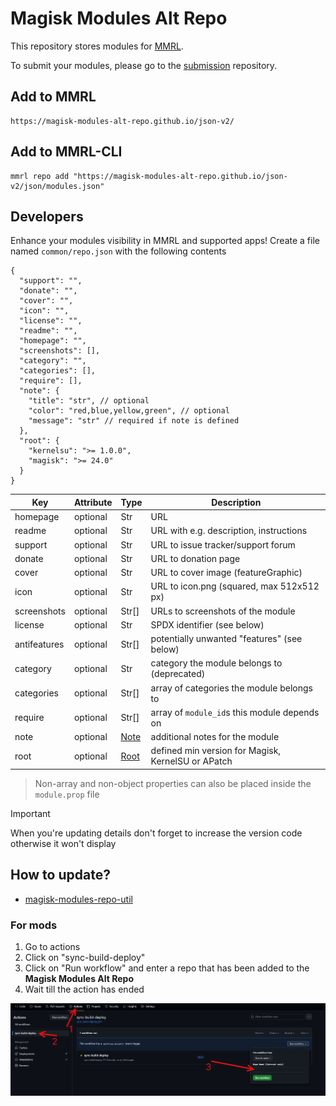 # Magisk Modules Alt Repo

This repository stores modules for [MMRL](https://github.com/DerGoogler/MMRL).

To submit your modules, please go to the [submission](https://github.com/Magisk-Modules-Alt-Repo/submission) repository.

## Add to MMRL

```
https://magisk-modules-alt-repo.github.io/json-v2/
```

## Add to MMRL-CLI

```shell
mmrl repo add "https://magisk-modules-alt-repo.github.io/json-v2/json/modules.json"
```

## Developers

Enhance your modules visibility in MMRL and supported apps! Create a file named `common/repo.json` with the following contents

```jsonc
{
  "support": "",
  "donate": "",
  "cover": "",
  "icon": "",
  "license": "",
  "readme": "",
  "homepage": "",
  "screenshots": [],
  "category": "",
  "categories": [],
  "require": [],
  "note": {
    "title": "str", // optional
    "color": "red,blue,yellow,green", // optional
    "message": "str" // required if note is defined
  },
  "root": {
    "kernelsu": ">= 1.0.0",
    "magisk": ">= 24.0"
  }
}
```


| Key          | Attribute | Type                                                                                                     | Description                                        |
| ------------ | --------- | -------------------------------------------------------------------------------------------------------- | -------------------------------------------------- |
| homepage     | optional  | Str                                                                                                      | URL                                                |
| readme       | optional  | Str                                                                                                      | URL with e.g. description, instructions            |
| support      | optional  | Str                                                                                                      | URL to issue tracker/support forum                 |
| donate       | optional  | Str                                                                                                      | URL to donation page                               |
| cover        | optional  | Str                                                                                                      | URL to cover image (featureGraphic)                |
| icon         | optional  | Str                                                                                                      | URL to icon.png (squared, max 512x512 px)          |
| screenshots  | optional  | Str[]                                                                                                    | URLs to screenshots of the module                  |
| license      | optional  | Str                                                                                                      | SPDX identifier (see below)                        |
| antifeatures | optional  | Str[]                                                                                                    | potentially unwanted "features" (see below)        |
| category     | optional  | Str                                                                                                      | category the module belongs to (deprecated)        |
| categories   | optional  | Str[]                                                                                                    | array of categories the module belongs to          |
| require      | optional  | Str[]                                                                                                    | array of `module_id`s this module depends on       |
| note         | optional  | [Note](https://github.com/Googlers-Repo/magisk-modules-repo-util/blob/main/sync/model/ModuleNote.pyi)    | additional notes for the module                    |
| root         | optional  | [Root](https://github.com/Googlers-Repo/magisk-modules-repo-util/blob/main/sync/model/RootSolutions.pyi) | defined min version for Magisk, KernelSU or APatch |


> Non-array and non-object properties can also be placed inside the `module.prop` file

> [!IMPORTANT]
> When you're updating details don't forget to increase the version code otherwise it won't display

## How to update?

- [magisk-modules-repo-util](https://github.com/Googlers-Repo/magisk-modules-repo-util.git)

### For mods

1. Go to actions
2. Click on "sync-build-deploy"
3. Click on "Run workflow" and enter a repo that has been added to the **Magisk Modules Alt Repo**
4. Wait till the action has ended

![](assets/adding-guide.png)
